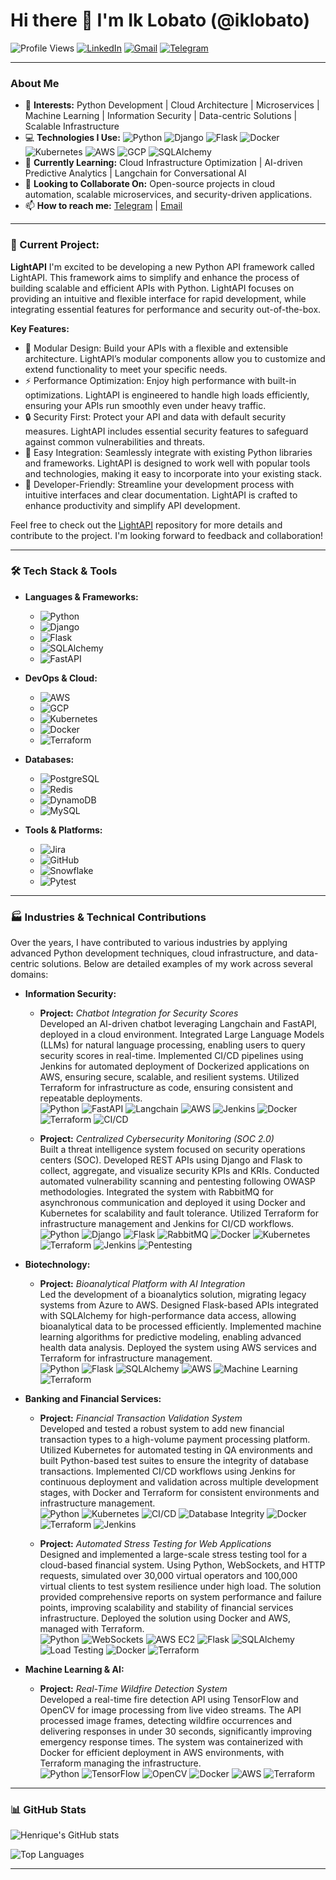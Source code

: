# Hi there 👋 I'm Ik Lobato (@iklobato)

![Profile Views](https://komarev.com/ghpvc/?username=iklobato&color=brightgreen)
[![LinkedIn](https://img.shields.io/badge/LinkedIn-blue?style=flat-square&logo=linkedin)](https://www.linkedin.com/in/iklobato-sr-python/)
[![Gmail](https://img.shields.io/badge/Gmail-D14836?style=flat-square&logo=gmail&logoColor=white)](mailto:h.lobato001@gmail.com)
[![Telegram](https://img.shields.io/badge/Telegram-2CA5E0?style=flat-square&logo=telegram&logoColor=white)](https://t.me/iklobato)

---

### About Me

- 👀 **Interests:** Python Development | Cloud Architecture | Microservices | Machine Learning | Information Security | Data-centric Solutions | Scalable Infrastructure
- 💻 **Technologies I Use:** ![Python](https://img.shields.io/badge/-Python-3776AB?style=flat-square&logo=python&logoColor=white) ![Django](https://img.shields.io/badge/-Django-092E20?style=flat-square&logo=django&logoColor=white) ![Flask](https://img.shields.io/badge/-Flask-000000?style=flat-square&logo=flask&logoColor=white) ![Docker](https://img.shields.io/badge/-Docker-2496ED?style=flat-square&logo=docker&logoColor=white) ![Kubernetes](https://img.shields.io/badge/-Kubernetes-326CE5?style=flat-square&logo=kubernetes&logoColor=white) ![AWS](https://img.shields.io/badge/-AWS-FF9900?style=flat-square&logo=amazonaws&logoColor=white) ![GCP](https://img.shields.io/badge/-GCP-4285F4?style=flat-square&logo=googlecloud&logoColor=white) ![SQLAlchemy](https://img.shields.io/badge/-SQLAlchemy-CA0C00?style=flat-square&logo=python&logoColor=white)
- 🌱 **Currently Learning:** Cloud Infrastructure Optimization | AI-driven Predictive Analytics | Langchain for Conversational AI
- 💞️ **Looking to Collaborate On:** Open-source projects in cloud automation, scalable microservices, and security-driven applications.
- 📫 **How to reach me:** [Telegram](https://t.me/iklobato) | [Email](mailto:h.lobato001@gmail.com)

---

### 🚀 Current Project:
**LightAPI**
I'm excited to be developing a new Python API framework called LightAPI. This framework aims to simplify and enhance the process of building scalable and efficient APIs with Python. LightAPI focuses on providing an intuitive and flexible interface for rapid development, while integrating essential features for performance and security out-of-the-box.

**Key Features:**
- 🌟 Modular Design: Build your APIs with a flexible and extensible architecture. LightAPI’s modular components allow you to customize and extend functionality to meet your specific needs.
- ⚡ Performance Optimization: Enjoy high performance with built-in optimizations. LightAPI is engineered to handle high loads efficiently, ensuring your APIs run smoothly even under heavy traffic.
- 🔒 Security First: Protect your API and data with default security measures. LightAPI includes essential security features to safeguard against common vulnerabilities and threats.
- 🔗 Easy Integration: Seamlessly integrate with existing Python libraries and frameworks. LightAPI is designed to work well with popular tools and technologies, making it easy to incorporate into your existing stack.
- 🔧 Developer-Friendly: Streamline your development process with intuitive interfaces and clear documentation. LightAPI is crafted to enhance productivity and simplify API development.

Feel free to check out the [LightAPI](https://github.com/henriqueblobato/LightAPI) repository for more details and contribute to the project. I'm looking forward to feedback and collaboration!

---

### 🛠 Tech Stack & Tools

- **Languages & Frameworks:**
    - ![Python](https://img.shields.io/badge/-Python-3776AB?style=flat-square&logo=python&logoColor=white)
    - ![Django](https://img.shields.io/badge/-Django-092E20?style=flat-square&logo=django&logoColor=white)
    - ![Flask](https://img.shields.io/badge/-Flask-000000?style=flat-square&logo=flask&logoColor=white)
    - ![SQLAlchemy](https://img.shields.io/badge/-SQLAlchemy-CA0C00?style=flat-square&logo=python&logoColor=white)
    - ![FastAPI](https://img.shields.io/badge/-FastAPI-009688?style=flat-square&logo=fastapi&logoColor=white)
  
- **DevOps & Cloud:**
    - ![AWS](https://img.shields.io/badge/-AWS-FF9900?style=flat-square&logo=amazonaws&logoColor=white)
    - ![GCP](https://img.shields.io/badge/-GCP-4285F4?style=flat-square&logo=googlecloud&logoColor=white)
    - ![Kubernetes](https://img.shields.io/badge/-Kubernetes-326CE5?style=flat-square&logo=kubernetes&logoColor=white)
    - ![Docker](https://img.shields.io/badge/-Docker-2496ED?style=flat-square&logo=docker&logoColor=white)
    - ![Terraform](https://img.shields.io/badge/-Terraform-623CE4?style=flat-square&logo=terraform&logoColor=white)

- **Databases:**
    - ![PostgreSQL](https://img.shields.io/badge/-PostgreSQL-4169E1?style=flat-square&logo=postgresql&logoColor=white)
    - ![Redis](https://img.shields.io/badge/-Redis-DC382D?style=flat-square&logo=redis&logoColor=white)
    - ![DynamoDB](https://img.shields.io/badge/-DynamoDB-4053D6?style=flat-square&logo=amazon-dynamodb&logoColor=white)
    - ![MySQL](https://img.shields.io/badge/-MySQL-4479A1?style=flat-square&logo=mysql&logoColor=white)

- **Tools & Platforms:**
    - ![Jira](https://img.shields.io/badge/-Jira-0052CC?style=flat-square&logo=jira&logoColor=white)
    - ![GitHub](https://img.shields.io/badge/-GitHub-181717?style=flat-square&logo=github)
    - ![Snowflake](https://img.shields.io/badge/-Snowflake-29B5E8?style=flat-square&logo=snowflake&logoColor=white)
    - ![Pytest](https://img.shields.io/badge/-Pytest-0A9EDC?style=flat-square&logo=pytest)

---

### 🏭 Industries & Technical Contributions

Over the years, I have contributed to various industries by applying advanced Python development techniques, cloud infrastructure, and data-centric solutions. Below are detailed examples of my work across several domains:

- **Information Security:**
    - **Project:** *Chatbot Integration for Security Scores*  
      Developed an AI-driven chatbot leveraging Langchain and FastAPI, deployed in a cloud environment. Integrated Large Language Models (LLMs) for natural language processing, enabling users to query security scores in real-time. Implemented CI/CD pipelines using Jenkins for automated deployment of Dockerized applications on AWS, ensuring secure, scalable, and resilient systems. Utilized Terraform for infrastructure as code, ensuring consistent and repeatable deployments.  
      ![Python](https://img.shields.io/badge/-Python-3776AB?style=flat-square&logo=python&logoColor=white) ![FastAPI](https://img.shields.io/badge/-FastAPI-009688?style=flat-square&logo=fastapi&logoColor=white) ![Langchain](https://img.shields.io/badge/-Langchain-000000?style=flat-square) ![AWS](https://img.shields.io/badge/-AWS-FF9900?style=flat-square&logo=amazonaws&logoColor=white) ![Jenkins](https://img.shields.io/badge/-Jenkins-D24939?style=flat-square&logo=jenkins&logoColor=white) ![Docker](https://img.shields.io/badge/-Docker-2496ED?style=flat-square&logo=docker&logoColor=white) ![Terraform](https://img.shields.io/badge/-Terraform-7B42BC?style=flat-square&logo=terraform&logoColor=white) ![CI/CD](https://img.shields.io/badge/-CI%2FCD-239120?style=flat-square&logo=ci-cd)

    - **Project:** *Centralized Cybersecurity Monitoring (SOC 2.0)*  
      Built a threat intelligence system focused on security operations centers (SOC). Developed REST APIs using Django and Flask to collect, aggregate, and visualize security KPIs and KRIs. Conducted automated vulnerability scanning and pentesting following OWASP methodologies. Integrated the system with RabbitMQ for asynchronous communication and deployed it using Docker and Kubernetes for scalability and fault tolerance. Utilized Terraform for infrastructure management and Jenkins for CI/CD workflows.  
      ![Python](https://img.shields.io/badge/-Python-3776AB?style=flat-square&logo=python&logoColor=white) ![Django](https://img.shields.io/badge/-Django-092E20?style=flat-square&logo=django&logoColor=white) ![Flask](https://img.shields.io/badge/-Flask-000000?style=flat-square&logo=flask&logoColor=white) ![RabbitMQ](https://img.shields.io/badge/-RabbitMQ-FF6600?style=flat-square&logo=rabbitmq&logoColor=white) ![Docker](https://img.shields.io/badge/-Docker-2496ED?style=flat-square&logo=docker&logoColor=white) ![Kubernetes](https://img.shields.io/badge/-Kubernetes-326CE5?style=flat-square&logo=kubernetes&logoColor=white) ![Terraform](https://img.shields.io/badge/-Terraform-7B42BC?style=flat-square&logo=terraform&logoColor=white) ![Jenkins](https://img.shields.io/badge/-Jenkins-D24939?style=flat-square&logo=jenkins&logoColor=white) ![Pentesting](https://img.shields.io/badge/-Pentesting-239120?style=flat-square&logo=pentest)

- **Biotechnology:**
    - **Project:** *Bioanalytical Platform with AI Integration*  
      Led the development of a bioanalytics solution, migrating legacy systems from Azure to AWS. Designed Flask-based APIs integrated with SQLAlchemy for high-performance data access, allowing bioanalytical data to be processed efficiently. Implemented machine learning algorithms for predictive modeling, enabling advanced health data analysis. Deployed the system using AWS services and Terraform for infrastructure management.  
      ![Python](https://img.shields.io/badge/-Python-3776AB?style=flat-square&logo=python&logoColor=white) ![Flask](https://img.shields.io/badge/-Flask-000000?style=flat-square&logo=flask&logoColor=white) ![SQLAlchemy](https://img.shields.io/badge/-SQLAlchemy-CA0C00?style=flat-square&logo=python&logoColor=white) ![AWS](https://img.shields.io/badge/-AWS-FF9900?style=flat-square&logo=amazonaws&logoColor=white) ![Machine Learning](https://img.shields.io/badge/-Machine%20Learning-FF6F00?style=flat-square&logo=machine-learning&logoColor=white) ![Terraform](https://img.shields.io/badge/-Terraform-7B42BC?style=flat-square&logo=terraform&logoColor=white)

- **Banking and Financial Services:**
    - **Project:** *Financial Transaction Validation System*  
      Developed and tested a robust system to add new financial transaction types to a high-volume payment processing platform. Utilized Kubernetes for automated testing in QA environments and built Python-based test suites to ensure the integrity of database transactions. Implemented CI/CD workflows using Jenkins for continuous deployment and validation across multiple development stages, with Docker and Terraform for consistent environments and infrastructure management.  
      ![Python](https://img.shields.io/badge/-Python-3776AB?style=flat-square&logo=python&logoColor=white) ![Kubernetes](https://img.shields.io/badge/-Kubernetes-326CE5?style=flat-square&logo=kubernetes&logoColor=white) ![CI/CD](https://img.shields.io/badge/-CI%2FCD-239120?style=flat-square&logo=ci-cd) ![Database Integrity](https://img.shields.io/badge/-Database%20Integrity-239120?style=flat-square&logo=database) ![Docker](https://img.shields.io/badge/-Docker-2496ED?style=flat-square&logo=docker&logoColor=white) ![Terraform](https://img.shields.io/badge/-Terraform-7B42BC?style=flat-square&logo=terraform&logoColor=white) ![Jenkins](https://img.shields.io/badge/-Jenkins-D24939?style=flat-square&logo=jenkins&logoColor=white)

    - **Project:** *Automated Stress Testing for Web Applications*  
      Designed and implemented a large-scale stress testing tool for a cloud-based financial system. Using Python, WebSockets, and HTTP requests, simulated over 30,000 virtual operators and 100,000 virtual clients to test system resilience under high load. The solution provided comprehensive reports on system performance and failure points, improving scalability and stability of financial services infrastructure. Deployed the solution using Docker and AWS, managed with Terraform.  
      ![Python](https://img.shields.io/badge/-Python-3776AB?style=flat-square&logo=python&logoColor=white) ![WebSockets](https://img.shields.io/badge/-WebSockets-000000?style=flat-square&logo=websockets&logoColor=white) ![AWS EC2](https://img.shields.io/badge/-AWS%20EC2-FF9900?style=flat-square&logo=amazon-ec2&logoColor=white) ![Flask](https://img.shields.io/badge/-Flask-000000?style=flat-square&logo=flask&logoColor=white) ![SQLAlchemy](https://img.shields.io/badge/-SQLAlchemy-CA0C00?style=flat-square&logo=python&logoColor=white) ![Load Testing](https://img.shields.io/badge/-Load%20Testing-239120?style=flat-square&logo=load-testing) ![Docker](https://img.shields.io/badge/-Docker-2496ED?style=flat-square&logo=docker&logoColor=white) ![Terraform](https://img.shields.io/badge/-Terraform-7B42BC?style=flat-square&logo=terraform&logoColor=white)

- **Machine Learning & AI:**
    - **Project:** *Real-Time Wildfire Detection System*  
      Developed a real-time fire detection API using TensorFlow and OpenCV for image processing from live video streams. The API processed image frames, detecting wildfire occurrences and delivering responses in under 30 seconds, significantly improving emergency response times. The system was containerized with Docker for efficient deployment in AWS environments, with Terraform managing the infrastructure.  
      ![Python](https://img.shields.io/badge/-Python-3776AB?style=flat-square&logo=python&logoColor=white) ![TensorFlow](https://img.shields.io/badge/-TensorFlow-FF6F00?style=flat-square&logo=tensorflow&logoColor=white) ![OpenCV](https://img.shields.io/badge/-OpenCV-5C3EE8?style=flat-square&logo=opencv&logoColor=white) ![Docker](https://img.shields.io/badge/-Docker-2496ED?style=flat-square&logo=docker&logoColor=white) ![AWS](https://img.shields.io/badge/-AWS-FF9900?style=flat-square&logo=amazonaws&logoColor=white) ![Terraform](https://img.shields.io/badge/-Terraform-7B42BC?style=flat-square&logo=terraform&logoColor=white)


---

### 📊 GitHub Stats

![Henrique's GitHub stats](https://github-readme-stats.vercel.app/api?username=iklobato&show_icons=true&theme=radical)

![Top Languages](https://github-readme-stats.vercel.app/api/top-langs/?username=iklobato&layout=compact&theme=radical)

---
<!---
iklobato-w/iklobato-w is a ✨ special ✨ repository because its `README.md` (this file) appears on your GitHub profile.
You can click the Preview link to take a look at your changes.
--->

